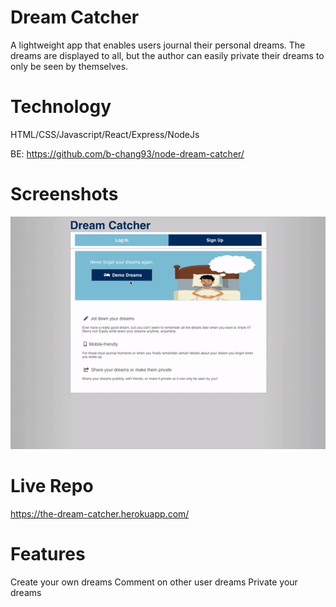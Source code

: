 # Dream Catcher
A lightweight app that enables users journal their personal dreams. The dreams are displayed to all, but the author can easily private their dreams to only be seen by themselves.
# Technology
HTML/CSS/Javascript/React/Express/NodeJs

BE: https://github.com/b-chang93/node-dream-catcher/
# Screenshots
![Screenshot](public/dream-catcher.gif) 
# Live Repo
https://the-dream-catcher.herokuapp.com/
# Features
Create your own dreams
Comment on other user dreams
Private your dreams
